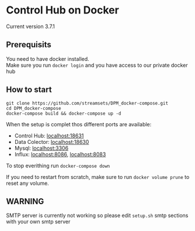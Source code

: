 Control Hub on Docker
=====================

Current version 3.7.1

## Prerequisits

You need to have docker installed.  
Make sure you run `docker login` and you have access to our private docker hub

## How to start

```
git clone https://github.com/streamsets/DPM_docker-compose.git
cd DPM_docker-compose
docker-compose build && docker-compose up -d
```

When the setup is complet thos different ports are available: 
* Control Hub: [localhost:18631](localhost:18631)
* Data Colector: [localhost:18630](localhost:18630)
* Mysql: [localhost:3306](localhost:3306) 
* Influx: [localhost:8086](localhost:8086), [localhost:8083](localhost:8083) 

To stop everithing run `docker-compose down`

If you need to restart from scratch, make sure to run `docker volume prune` to reset any volume.

## WARNING

SMTP server is currently not working so please edit `setup.sh` smtp sections with your own smtp server

